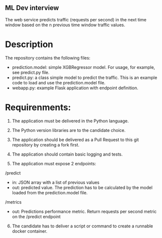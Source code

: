 
## ML Dev interview

The web service predicts traffic (requests per second) in the next time window based on the n previous time window traffic values.

# Description

The repository contains the following files:

* prediction.model: simple XGBRegressor model. For usage, for example, see predict.py file.
* predict.py: a class simple model to predict the traffic. This is an example code to load and use the prediction.model file.
* webapp.py: example Flask application with endpoint definition.

# Requirenments:

1. The application must be delivered in the Python language.

2. The Python version libraries are to the candidate choice.

3. The application should be delivered as a Pull Request to this git repository by creating a fork first.

4. The application should contain basic logging and tests.

5. The application must expose 2 endpoints:

/predict
  - in:  JSON array with a list of previous values 
  - out: predicted value. The prediction has to be calculated by the model loaded from the prediction.model file.

/metrics
  - out: Predictions performance metric. Return requests per second metric on the /predict endpoint

6. The candidate has to deliver a script or command to create a runnable docker container.
